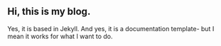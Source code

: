 ## Hi, this is my blog.

Yes, it is based in Jekyll. And yes, it is a documentation template- but I mean it works for what I want to do.
